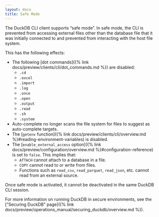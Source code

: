 ```yaml
---
layout: docu
title: Safe Mode
---
```


The DuckDB CLI client supports “safe mode”.
In safe mode, the CLI is prevented from accessing external files other than the database file that it was initially connected to and prevented from interacting with the host file system.

This has the following effects:

* The following [dot commands]({% link docs/preview/clients/cli/dot_commands.md %}) are disabled:
    * `.cd`
    * `.excel`
    * `.import`
    * `.log`
    * `.once`
    * `.open`
    * `.output`
    * `.read`
    * `.sh`
    * `.system`
* Auto-complete no longer scans the file system for files to suggest as auto-complete targets.
* The [`getenv` function]({% link docs/preview/clients/cli/overview.md %}#reading-environment-variables) is disabled.
* The [`enable_external_access` option]({% link docs/preview/configuration/overview.md %}#configuration-reference) is set to `false`. This implies that:
    * `ATTACH` cannot attach to a database in a file.
    * `COPY` cannot read to or write from files.
    * Functions such as `read_csv`, `read_parquet`, `read_json`, etc. cannot read from an external source.

Once safe mode is activated, it cannot be deactivated in the same DuckDB CLI session.

For more information on running DuckDB in secure environments, see the [“Securing DuckDB” page]({% link docs/preview/operations_manual/securing_duckdb/overview.md %}).